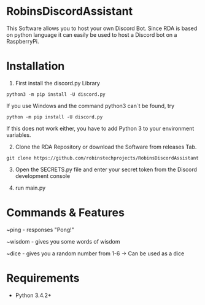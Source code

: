 # RobinsDiscordAssistant

This Software allows you to host your own Discord Bot. Since RDA is based on python language it can easily be used to host a Discord bot on a RaspberryPi.


# Installation

1) First install the discord.py Library

```
python3 -m pip install -U discord.py
```
If you use Windows and the command python3 can´t be found, try 
```
python -m pip install -U discord.py
```
If this does not work either, you have to add Python 3 to your environment variables.

2) Clone the RDA Repository or download the Software from releases Tab.
```
git clone https://github.com/robinstechprojects/RobinsDiscordAssistant
```
3) Open the SECRETS.py file and enter your secret token from the Discord development console

4) run main.py

# Commands & Features

~ping - responses "Pong!"

~wisdom - gives you some words of wisdom

~dice - gives you a random number from 1-6 -> Can be used as a dice

# Requirements

- Python 3.4.2+


